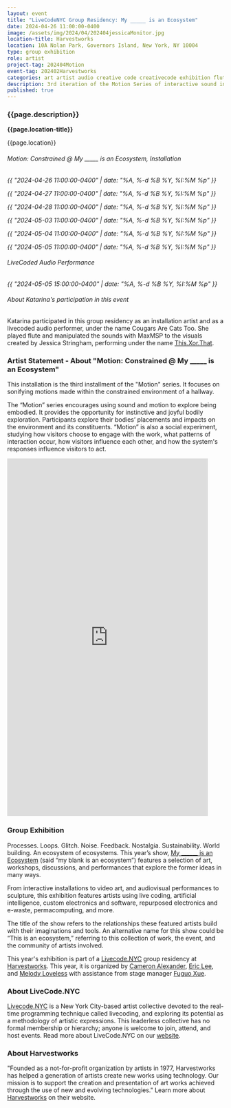 ```yaml
---
layout: event
title: "LiveCodeNYC Group Residency: My _____ is an Ecosystem"
date: 2024-04-26 11:00:00-0400
image: /assets/img/2024/04/202404jessicaMonitor.jpg
location-title: Harvestworks
location: 10A Nolan Park, Governors Island, New York, NY 10004
type: group exhibition
role: artist
project-tag: 202404Motion
event-tag: 202402Harvestworks
categories: art artist audio creative code creativecode exhibition flute generative interactive installation live livecode maxmsp motion performance sound
description: 3rd iteration of the Motion Series of interactive sound installation plus livecoded audio performance
published: true
---
```

### {{page.description}}

**{{page.location-title}}**

{{page.location}}


###### Motion: Constrained @ My _____ is an Ecosystem, Installation
*{{ "2024-04-26 11:00:00-0400" | date: "%A, %-d %B %Y, %I:%M %p" }}*

*{{ "2024-04-27 11:00:00-0400" | date: "%A, %-d %B %Y, %I:%M %p" }}*

*{{ "2024-04-28 11:00:00-0400" | date: "%A, %-d %B %Y, %I:%M %p" }}*

*{{ "2024-05-03 11:00:00-0400" | date: "%A, %-d %B %Y, %I:%M %p" }}*

*{{ "2024-05-04 11:00:00-0400" | date: "%A, %-d %B %Y, %I:%M %p" }}*

*{{ "2024-05-05 11:00:00-0400" | date: "%A, %-d %B %Y, %I:%M %p" }}*

###### LiveCoded Audio Performance

*{{ "2024-05-05 15:00:00-0400" | date: "%A, %-d %B %Y, %I:%M %p" }}*

###### About Katarina's participation in this event
Katarina participated in this group residency as an installation artist and as a livecoded audio performer, under the name Cougars Are Cats Too. She played flute and manipulated the sounds with MaxMSP to the visuals created by Jessica Stringham, performing under the name [This.Xor.That](https://www.thisxorthat.art/).

### Artist Statement - About "Motion: Constrained @ My _____ is an Ecosystem"
This installation is the third installment of the "Motion" series. It focuses on sonifying motions made within the constrained environment of a hallway.

The “Motion” series encourages using sound and motion to explore being embodied. It provides the opportunity for instinctive and joyful bodily exploration. Participants explore their bodies’ placements and impacts on the environment and its constituents. “Motion” is also a social experiment, studying how visitors choose to engage with the work, what patterns of interaction occur, how visitors influence each other, and how the system's responses influence visitors to act.

<iframe width="467" height="830" src="https://www.youtube.com/embed/y7qW_fih4Ts" title="Motion: Constrained Demo" frameborder="0" allow="accelerometer; autoplay; clipboard-write; encrypted-media; gyroscope; picture-in-picture; web-share" referrerpolicy="strict-origin-when-cross-origin" allowfullscreen></iframe>

### Group Exhibition
Processes. Loops. Glitch. Noise. Feedback. Nostalgia. Sustainability. World building. An ecosystem of ecosystems. This year’s show, [My ______ is an Ecosystem](https://www.harvestworks.org/livecodenyc2024-apr-26-may-5/) (said “my blank is an ecosystem”) features a selection of art, workshops, discussions, and performances that explore the former ideas in many ways.

From interactive installations to video art, and audiovisual performances to sculpture, this exhibition features artists using live coding, artificial intelligence, custom electronics and software, repurposed electronics and e-waste, permacomputing, and more.

The title of the show refers to the relationships these featured artists build with their imaginations and tools. An alternative name for this show could be “This is an ecosystem,” referring to this collection of work, the event, and the community of artists involved.

This year's exhibition is part of a [Livecode.NYC](https://livecode.nyc/) group residency at [Harvestworks](https://www.harvestworks.org/). This year, it is organized by [Cameron Alexander](https://emptyfla.sh/), [Eric Lee](https://www.instagram.com/eggsovereager/), and [Melody Loveless](https://www.melodyloveless.com/) with assistance from stage manager [Fuguo Xue](https://fuguoxue.github.io/).

### About LiveCode.NYC
[Livecode.NYC](https://livecode.nyc/) is a New York City-based artist collective devoted to the real-time programming technique called livecoding, and exploring its potential as a methodology of artistic expressions. This leaderless collective has no formal membership or hierarchy; anyone is welcome to join, attend, and host events. Read more about LiveCode.NYC on our [website]((https://livecode.nyc/)).

### About Harvestworks
"Founded as a not-for-profit organization by artists in 1977, Harvestworks has helped a generation of artists create new works using technology. Our mission is to support the creation and presentation of art works achieved through the use of new and evolving technologies."  Learn more about [Harvestworks](https://www.harvestworks.org/) on their website.
